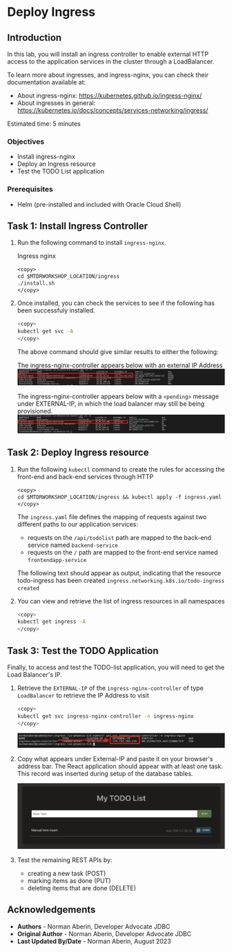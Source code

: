 # Deploy Ingress

## Introduction
In this lab, you will install an ingress controller to enable external HTTP access to the application services in the cluster through a LoadBalancer.

To learn more about ingresses, and ingress-nginx, you can check their documentation available at: 
- About ingress-nginx: https://kubernetes.github.io/ingress-nginx/
- About ingresses in general: https://kubernetes.io/docs/concepts/services-networking/ingress/

Estimated time: 5 minutes

### Objectives
- Install ingress-nginx
- Deploy an Ingress resource
- Test the TODO List application

### Prerequisites
- Helm (pre-installed and included with Oracle Cloud Shell)

## Task 1: Install Ingress Controller

1. Run the following command to install `ingress-nginx`.

    Ingress nginx

    ```
    <copy>
    cd $MTDRWORKSHOP_LOCATION/ingress
    ./install.sh
    </copy>
    ```

2. Once installed, you can check the services to see if the following has been successfuly installed.

    ```bash
    <copy>
    kubectl get svc -A
    </copy>
    ```

    The above command should give similar results to either the following:

    The ingress-nginx-controller appears below with an external IP Address
    ![show-ingress-ready](./images/ingress-ready.png)

    The ingress-nginx-controller appears below with a `<pending>` message under EXTERNAL-IP, in which the load balancer may still be being provisioned.
    ![show-ingress-in-progress](./images/ingress-in-progress.png)

## Task 2: Deploy Ingress resource

1. Run the following `kubectl` command to create the rules for accessing the front-end and back-end services through HTTP

    ```
    <copy>
    cd $MTDRWORKSHOP_LOCATION/ingress && kubectl apply -f ingress.yaml
    </copy>
    ```

    The `ingress.yaml` file defines the mapping of requests against two different paths to our application services:
    - requests on the `/api/todolist` path are mapped to the back-end service named `backend-service`
    - requests on the `/` path are mapped to the front-end service named `frontendapp-service`


    The following text should appear as output, indicating that the resource todo-ingress has been created `ingress.networking.k8s.io/todo-ingress created`

2. You can view and retrieve the list of ingress resources in all namespaces

    ```bash
    <copy>
    kubectl get ingress -A
    </copy>
    ```


## Task 3: Test the TODO Application

Finally, to access and test the TODO-list application, you will need to get the Load Balancer's IP.

1. Retrieve the `EXTERNAL-IP` of the `ingress-nginx-controller` of type `LoadBalancer` to retrieve the IP Address to visit

    ```bash
    <copy>
    kubectl get svc ingress-nginx-controller -n ingress-nginx
    </copy>
    ```

    ![View External IP](./images/view-ingress.png)

2. Copy what appears under External-IP and paste it on your browser's address bar. The React application should appear with at least one task. This record was inserted during setup of the database tables.

    ![View application](./images/application-ready.png)

3. Test the remaining REST APIs by:

    * creating a new task (POST) 
    * marking items as done (PUT)
    * deleting items that are done (DELETE)

## Acknowledgements

* **Authors** -  Norman Aberin, Developer Advocate JDBC
* **Original Author** - Norman Aberin, Developer Advocate JDBC
* **Last Updated By/Date** - Norman Aberin, August 2023
